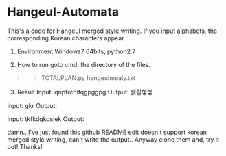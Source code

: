 # Hangeul-Automata
This's a code for Hangeul merged style writing. If you input alphabets, the corresponding Korean characters appear.

1. Environment
Windows7 64bits, python2.7

2. How to run
goto cmd, the directory of the files.
>> TOTALPLAN.py hangeulmealy.txt

3. Result
Input: qnpfrchlfqgpggpg
Output: 뷁쵧헿헿

Input: gkr
Output: 

Input: tkfkdgkqslek
Output: 

damn.. I've just found this github README edit doesn't support korean merged style writing, can't write the output..
Anyway clone them and, try it out!
Thanks!
